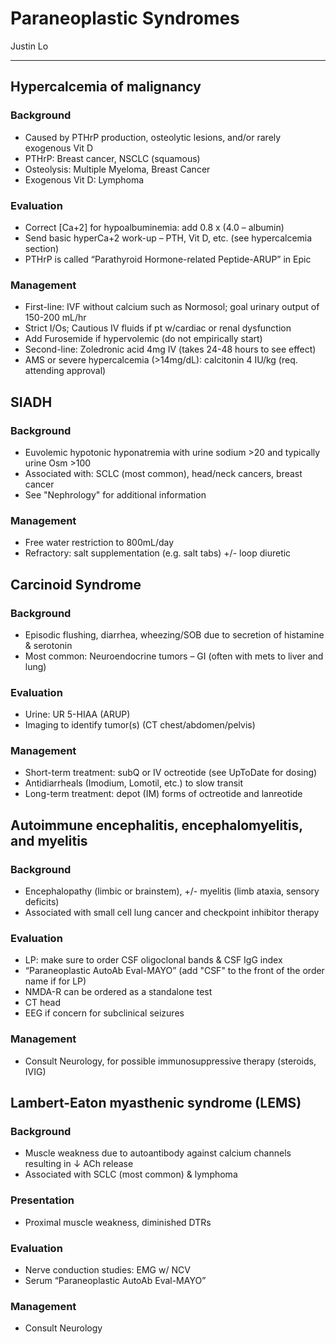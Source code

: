 # Paraneoplastic Syndromes

Justin Lo

---

## Hypercalcemia of malignancy

### Background

- Caused by PTHrP production, osteolytic lesions, and/or rarely
    exogenous Vit D
- PTHrP: Breast cancer, NSCLC (squamous)
- Osteolysis: Multiple Myeloma, Breast Cancer
- Exogenous Vit D: Lymphoma

### Evaluation

- Correct \[Ca+2\] for hypoalbuminemia: add 0.8 x (4.0 – albumin)
- Send basic hyperCa+2 work-up – PTH, Vit D, etc. (see hypercalcemia
    section)
- PTHrP is called “Parathyroid Hormone-related Peptide-ARUP” in Epic

### Management

- First-line: IVF without calcium such as Normosol; goal urinary
    output of 150-200 mL/hr
- Strict I/Os; Cautious IV fluids if pt w/cardiac or renal dysfunction
- Add Furosemide if hypervolemic (do not empirically start)
- Second-line: Zoledronic acid 4mg IV (takes 24-48 hours to see
    effect)
- AMS or severe hypercalcemia (>14mg/dL): calcitonin 4 IU/kg (req.
    attending approval)

## SIADH

### Background

- Euvolemic hypotonic hyponatremia with urine sodium >20 and
    typically urine Osm >100
- Associated with: SCLC (most common), head/neck cancers, breast
    cancer
- See "Nephrology" for additional information

### Management

- Free water restriction to 800mL/day
- Refractory: salt supplementation (e.g. salt tabs) +/- loop diuretic

## Carcinoid Syndrome

### Background

- Episodic flushing, diarrhea, wheezing/SOB due to secretion of
    histamine & serotonin
- Most common: Neuroendocrine tumors – GI (often with mets to liver
    and lung)

### Evaluation

- Urine: UR 5-HIAA (ARUP)
- Imaging to identify tumor(s) (CT chest/abdomen/pelvis)

### Management

- Short-term treatment: subQ or IV octreotide (see UpToDate for
    dosing)
- Antidiarrheals (Imodium, Lomotil, etc.) to slow transit
- Long-term treatment: depot (IM) forms of octreotide and lanreotide

## Autoimmune encephalitis, encephalomyelitis, and myelitis

### Background

- Encephalopathy (limbic or brainstem), +/- myelitis (limb ataxia,
    sensory deficits)
- Associated with small cell lung cancer and checkpoint inhibitor
    therapy

### Evaluation

- LP: make sure to order CSF oligoclonal bands & CSF IgG index
- “Paraneoplastic AutoAb Eval-MAYO” (add "CSF" to the front of the
    order name if for LP)
- NMDA-R can be ordered as a standalone test
- CT head
- EEG if concern for subclinical seizures

### Management

- Consult Neurology, for possible immunosuppressive therapy (steroids,
    IVIG)

## Lambert-Eaton myasthenic syndrome (LEMS)

### Background

- Muscle weakness due to autoantibody against calcium channels
    resulting in ↓ ACh release
- Associated with SCLC (most common) & lymphoma

### Presentation

- Proximal muscle weakness, diminished DTRs

### Evaluation

- Nerve conduction studies: EMG w/ NCV
- Serum “Paraneoplastic AutoAb Eval-MAYO”

### Management

- Consult Neurology
